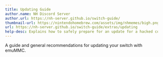 ```yaml
---
title: Updating Guide
author.name: NH Discord Server
author.url: https://nh-server.github.io/switch-guide/
thumbnail-url: https://nintendohomebrew.com/assets/img/nhmemes/bigh.png
url: https://nh-server.github.io/switch-guide/extras/updating
help-desc: Explains how to safely prepare for an update for a hacked console (2)
---
```


A guide and general recommendations for updating your switch with emuMMC.
